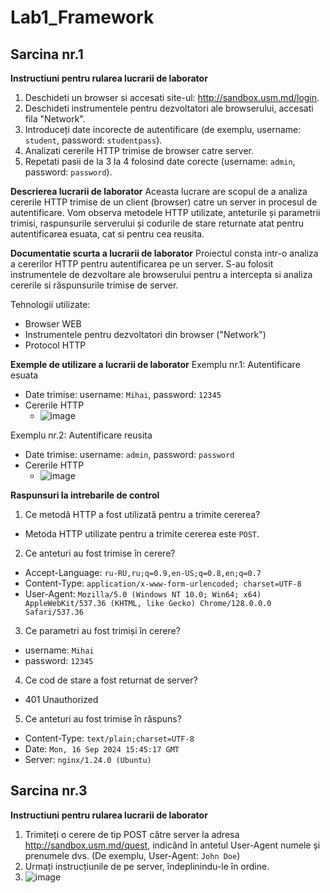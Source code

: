 # Lab1_Framework

## Sarcina nr.1
**Instructiuni pentru rularea lucrarii de laborator**
1. Deschideti un browser si accesati site-ul: http://sandbox.usm.md/login.
2. Deschideti instrumentele pentru dezvoltatori ale browserului, accesati fila "Network".
3. Introduceți date incorecte de autentificare (de exemplu, username: `student`, password: `studentpass`).
4. Analizati cererile HTTP trimise de browser catre server.
5. Repetati pasii de la 3 la 4 folosind date corecte (username: `admin`, password: `password`).

**Descrierea lucrarii de laborator**
Aceasta lucrare are scopul de a analiza cererile HTTP trimise de un client (browser) catre un server in procesul de autentificare. Vom observa metodele HTTP utilizate, anteturile și parametrii trimisi, raspunsurile serverului și codurile de stare returnate atat pentru autentificarea esuata, cat si pentru cea reusita.

**Documentatie scurta a lucrarii de laborator**
Proiectul consta intr-o analiza a cererilor HTTP pentru autentificarea pe un server. S-au folosit instrumentele de dezvoltare ale browserului pentru a intercepta si analiza cererile si răspunsurile trimise de server.

Tehnologii utilizate:
+ Browser WEB
+ Instrumentele pentru dezvoltatori din browser ("Network")
+ Protocol HTTP

**Exemple de utilizare a lucrarii de laborator**
Exemplu nr.1: Autentificare esuata
+ Date trimise: username: `Mihai`, password: `12345`
+ Cererile HTTP
  + ![image](https://github.com/user-attachments/assets/5c75e5f2-ed44-4bb1-ae02-bdbf4109c6e6)

Exemplu nr.2: Autentificare reusita
+ Date trimise: username: `admin`, password: `password`
+ Cererile HTTP
  + ![image](https://github.com/user-attachments/assets/f10f3d5e-ea13-4fb0-a4ec-12840f127479)

**Raspunsuri la intrebarile de control**
1. Ce metodă HTTP a fost utilizată pentru a trimite cererea?
  + Metoda HTTP utilizate pentru a trimite cererea este `POST`.
2. Ce anteturi au fost trimise în cerere?
  + Accept-Language: `ru-RU,ru;q=0.9,en-US;q=0.8,en;q=0.7`
  + Content-Type: `application/x-www-form-urlencoded; charset=UTF-8`
  + User-Agent: `Mozilla/5.0 (Windows NT 10.0; Win64; x64) AppleWebKit/537.36 (KHTML, like Gecko) Chrome/128.0.0.0 Safari/537.36`
3. Ce parametri au fost trimiși în cerere?
  + username: `Mihai`
  + password: `12345`
4. Ce cod de stare a fost returnat de server?
  + 401 Unauthorized
5. Ce anteturi au fost trimise în răspuns?
  + Content-Type: `text/plain;charset=UTF-8`
  + Date: `Mon, 16 Sep 2024 15:45:17 GMT`
  + Server: `nginx/1.24.0 (Ubuntu)`



## Sarcina nr.3
**Instructiuni pentru rularea lucrarii de laborator**
1. Trimiteți o cerere de tip POST către server la adresa http://sandbox.usm.md/quest, indicând în antetul User-Agent numele și prenumele dvs. (De exemplu, User-Agent: `John Doe`)
2. Urmați instrucțiunile de pe server, îndeplinindu-le în ordine.
3. ![image](https://github.com/user-attachments/assets/6140d36e-483b-4e9f-9a0a-b5e8ba450e5e)


